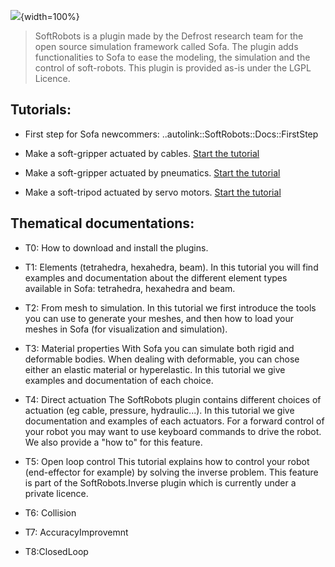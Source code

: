![](docs/images/pluginimage.png){width=100%}

> SoftRobots is a plugin made by the Defrost research team for the open source simulation framework called Sofa.
The plugin adds functionalities to Sofa to ease the modeling, the simulation and the control of soft-robots.
This plugin is provided as-is under the LGPL Licence.

Tutorials:
-----------

* First step for Sofa newcommers: ..autolink::SoftRobots::Docs::FirstStep

* Make a soft-gripper actuated by cables. [Start the tutorial](docs/sofapython3/tutorials/CableGripper/cablegripper-tuto.pyscn)

* Make a soft-gripper actuated by pneumatics. [Start the tutorial](docs/sofapython3/tutorials/PneunetGripper/pneunetgripper-tuto.pyscn)

* Make a soft-tripod actuated by servo motors. [Start the tutorial](docs/sofapython3/tutorials/Tripod/tripod-tuto.pyscn)


Thematical documentations:
-----------

* T0: How to download and install the plugins.

* T1: Elements (tetrahedra, hexahedra, beam).
In this tutorial you will find examples and documentation about the different element types available in Sofa: tetrahedra, hexahedra and beam.

* T2: From mesh to simulation.
In this tutorial we first introduce the tools you can use to generate your meshes, and then how to load your meshes in Sofa (for visualization and simulation).

* T3: Material properties
With Sofa you can simulate both rigid and deformable bodies. When dealing with deformable, you can chose either an elastic material or hyperelastic. In this tutorial we give examples and documentation of each choice.

* T4: Direct actuation
The SoftRobots plugin contains different choices of actuation (eg cable, pressure, hydraulic...). In this tutorial we give documentation and examples of each actuators.
For a forward control of your robot you may want to use keyboard commands to drive the robot. We also provide a "how to" for this feature.

* T5: Open loop control
This tutorial explains how to control your robot (end-effector for example) by solving the inverse problem. This feature is part of the SoftRobots.Inverse plugin which is currently under a private licence.

* T6: Collision

* T7: AccuracyImprovemnt

* T8:ClosedLoop


